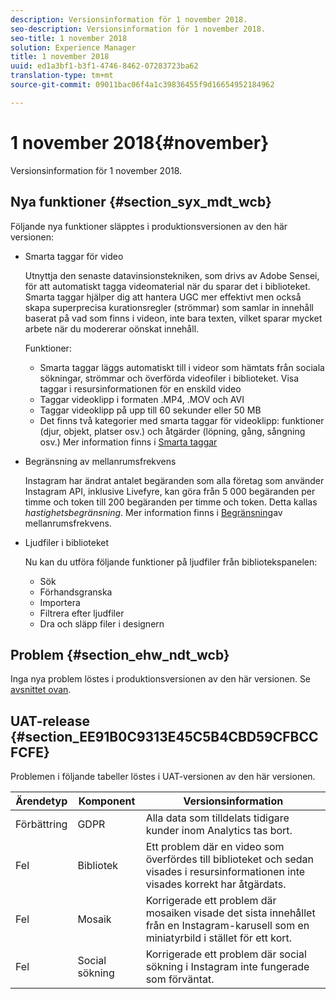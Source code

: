 ```yaml
---
description: Versionsinformation för 1 november 2018.
seo-description: Versionsinformation för 1 november 2018.
seo-title: 1 november 2018
solution: Experience Manager
title: 1 november 2018
uuid: ed1a3bf1-b3f1-4746-8462-07283723ba62
translation-type: tm+mt
source-git-commit: 09011bac06f4a1c39836455f9d16654952184962

---
```



# 1 november 2018{#november}

Versionsinformation för 1 november 2018.

## Nya funktioner {#section_syx_mdt_wcb}

Följande nya funktioner släpptes i produktionsversionen av den här versionen:

* Smarta taggar för video

   Utnyttja den senaste datavinsionstekniken, som drivs av Adobe Sensei, för att automatiskt tagga videomaterial när du sparar det i biblioteket. Smarta taggar hjälper dig att hantera UGC mer effektivt men också skapa superprecisa kurationsregler (strömmar) som samlar in innehåll baserat på vad som finns i videon, inte bara texten, vilket sparar mycket arbete när du modererar oönskat innehåll.

   Funktioner:

   * Smarta taggar läggs automatiskt till i videor som hämtats från sociala sökningar, strömmar och överförda videofiler i biblioteket. Visa taggar i resursinformationen för en enskild video
   * Taggar videoklipp i formaten .MP4, .MOV och AVI
   * Taggar videoklipp på upp till 60 sekunder eller 50 MB
   * Det finns två kategorier med smarta taggar för videoklipp: funktioner (djur, objekt, platser osv.) och åtgärder (löpning, gång, sångning osv.)
   Mer information finns i [Smarta taggar](/help/using/c-features-livefyre/c-smart-tags/c-smart-tags.md#c_smart_tags)

* Begränsning av mellanrumsfrekvens

   Instagram har ändrat antalet begäranden som alla företag som använder Instagram API, inklusive Livefyre, kan göra från 5 000 begäranden per timme och token till 200 begäranden per timme och token. Detta kallas *hastighetsbegränsning*. Mer information finns i [Begränsning](/help/using/c-streams/c-instagram-rate-limiting.md)av mellanrumsfrekvens.

* Ljudfiler i biblioteket

   Nu kan du utföra följande funktioner på ljudfiler från bibliotekspanelen:

   * Sök
   * Förhandsgranska
   * Importera
   * Filtrera efter ljudfiler
   * Dra och släpp filer i designern

## Problem {#section_ehw_ndt_wcb}

Inga nya problem löstes i produktionsversionen av den här versionen. Se [avsnittet ovan](#c_rn/section_syx_mdt_wcb).

## UAT-release {#section_EE91B0C9313E45C5B4CBD59CFBCCFCFE}

Problemen i följande tabeller löstes i UAT-versionen av den här versionen.

| **Ärendetyp** | **Komponent** | **Versionsinformation** |
|---|---|---|
| Förbättring | GDPR | Alla data som tilldelats tidigare kunder inom Analytics tas bort. |
| Fel | Bibliotek | Ett problem där en video som överfördes till biblioteket och sedan visades i resursinformationen inte visades korrekt har åtgärdats. |
| Fel | Mosaik | Korrigerade ett problem där mosaiken visade det sista innehållet från en Instagram-karusell som en miniatyrbild i stället för ett kort. |
| Fel | Social sökning | Korrigerade ett problem där social sökning i Instagram inte fungerade som förväntat. |

